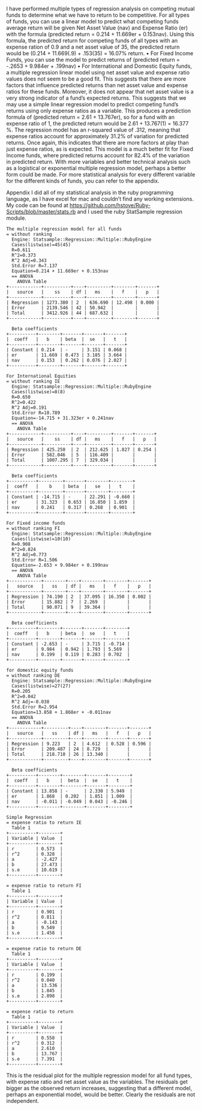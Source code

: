 I have performed multiple types of regression analysis on competing mutual funds to determine what we have to return to be competitive. For all types of funds, you can use a linear model to predict what competing funds average return will be given Net Asset Value (nav) and Expense Ratio (er) with the formula (predicted return = 0.214 + 11.669er + 0.153nav). Using this formula, the predicted return for competing funds of all types with an expense ration of 0.9 and a net asset value of 35, the predicted return would be (0.214 + 11.669(.9) + .153(35) = 16.07% return.
•	For Fixed Income Funds, you can use the model to predict returns of (predicted return = -.2653 + 9.984er + .199nav)
•	For International and Domestic Equity funds, a multiple regression linear model using net asset value and expense ratio values does not seem to be a good fit. This suggests that there are more factors that influence predicted returns than net asset value and expense ratios for these funds.
Moreover, it does not appear that net asset value is a very strong indicator of a fund’s expected returns. This suggests that we may use a simple linear regression model to predict competing fund’s returns using only expense ratios as a variable. This produces a prediction formula of (predicted return = 2.61 + 13.767er), so for a fund with an expense ratio of 1, the predicted return would be 2.61 + 13.767(1) = 16.377 %. The regression model has an r-squared value of .312, meaning that expense ratios account for approximately 31.2% of variation for predicted returns. Once again, this indicates that there are more factors at play than just expense ratios, as is expected. This model is a much better fit for Fixed Income funds, where predicted returns account for 82.4% of the variation in predicted return. With more variables and better technical analysis such as a logistical or exponential multiple regression model, perhaps a better form could be made. For more statistical analysis for every different variable for the different kinds of funds, you can refer to the appendix. 



Appendix
I did all of my statistical analysis in the ruby programming language, as I have excel for mac and couldn’t find any working extensions. My code can be found at https://github.com/hstove/Ruby-Scripts/blob/master/stats.rb and I used the ruby StatSample regression module.

~~~
The multiple regression model for all funds
= without ranking
  Engine: Statsample::Regression::Multiple::RubyEngine
  Cases(listwise)=45(45)
  R=0.611
  R^2=0.373
  R^2 Adj=0.343
  Std.Error R=7.137
  Equation=0.214 + 11.669er + 0.153nav
  == ANOVA
    ANOVA Table
+------------+----------+----+---------+--------+-------+
|   source   |    ss    | df |   ms    |   f    |   p   |
+------------+----------+----+---------+--------+-------+
| Regression | 1273.380 | 2  | 636.690 | 12.498 | 0.000 |
| Error      | 2139.546 | 42 | 50.942  |        |       |
| Total      | 3412.926 | 44 | 687.632 |        |       |
+------------+----------+----+---------+--------+-------+

  Beta coefficients
+----------+--------+-------+-------+-------+
|  coeff   |   b    | beta  |  se   |   t   |
+----------+--------+-------+-------+-------+
| Constant | 0.214  | -     | 3.151 | 0.068 |
| er       | 11.669 | 0.473 | 3.185 | 3.664 |
| nav      | 0.153  | 0.262 | 0.076 | 2.027 |
+----------+--------+-------+-------+-------+

For International Equities
= without ranking IE
  Engine: Statsample::Regression::Multiple::RubyEngine
  Cases(listwise)=8(8)
  R=0.650
  R^2=0.422
  R^2 Adj=0.191
  Std.Error R=10.789
  Equation=-14.715 + 31.323er + 0.241nav
  == ANOVA
    ANOVA Table
+------------+----------+----+---------+-------+-------+
|   source   |    ss    | df |   ms    |   f   |   p   |
+------------+----------+----+---------+-------+-------+
| Regression | 425.250  | 2  | 212.625 | 1.827 | 0.254 |
| Error      | 582.046  | 5  | 116.409 |       |       |
| Total      | 1007.295 | 7  | 329.034 |       |       |
+------------+----------+----+---------+-------+-------+

  Beta coefficients
+----------+---------+-------+--------+--------+
|  coeff   |    b    | beta  |   se   |   t    |
+----------+---------+-------+--------+--------+
| Constant | -14.715 | -     | 22.291 | -0.660 |
| er       | 31.323  | 0.653 | 16.850 | 1.859  |
| nav      | 0.241   | 0.317 | 0.268  | 0.901  |
+----------+---------+-------+--------+--------+

For Fixed income funds
= without ranking FI
  Engine: Statsample::Regression::Multiple::RubyEngine
  Cases(listwise)=10(10)
  R=0.908
  R^2=0.824
  R^2 Adj=0.773
  Std.Error R=1.506
  Equation=-2.653 + 9.984er + 0.199nav
  == ANOVA
    ANOVA Table
+------------+--------+----+--------+--------+-------+
|   source   |   ss   | df |   ms   |   f    |   p   |
+------------+--------+----+--------+--------+-------+
| Regression | 74.190 | 2  | 37.095 | 16.350 | 0.002 |
| Error      | 15.882 | 7  | 2.269  |        |       |
| Total      | 90.071 | 9  | 39.364 |        |       |
+------------+--------+----+--------+--------+-------+

  Beta coefficients
+----------+--------+-------+-------+--------+
|  coeff   |   b    | beta  |  se   |   t    |
+----------+--------+-------+-------+--------+
| Constant | -2.653 | -     | 3.715 | -0.714 |
| er       | 9.984  | 0.942 | 1.793 | 5.569  |
| nav      | 0.199  | 0.119 | 0.283 | 0.702  |
+----------+--------+-------+-------+--------+

for domestic equity funds
= without ranking DE
  Engine: Statsample::Regression::Multiple::RubyEngine
  Cases(listwise)=27(27)
  R=0.205
  R^2=0.042
  R^2 Adj=-0.038
  Std.Error R=2.954
  Equation=13.858 + 1.868er + -0.011nav
  == ANOVA
    ANOVA Table
+------------+---------+----+--------+-------+-------+
|   source   |   ss    | df |   ms   |   f   |   p   |
+------------+---------+----+--------+-------+-------+
| Regression | 9.223   | 2  | 4.612  | 0.528 | 0.596 |
| Error      | 209.487 | 24 | 8.729  |       |       |
| Total      | 218.710 | 26 | 13.340 |       |       |
+------------+---------+----+--------+-------+-------+

  Beta coefficients
+----------+--------+--------+-------+--------+
|  coeff   |   b    |  beta  |  se   |   t    |
+----------+--------+--------+-------+--------+
| Constant | 13.858 | -      | 2.330 | 5.949  |
| er       | 1.868  | 0.202  | 1.851 | 1.009  |
| nav      | -0.011 | -0.049 | 0.043 | -0.246 |
+----------+--------+--------+-------+--------+

Simple Regression
= expense ratio to return IE
  Table 1
+----------+--------+
| Variable | Value  |
+----------+--------+
| r        | 0.573  |
| r^2      | 0.328  |
| a        | -2.427 |
| b        | 27.473 |
| s.e      | 10.619 |
+----------+--------+

= expense ratio to return FI
  Table 1
+----------+--------+
| Variable | Value  |
+----------+--------+
| r        | 0.901  |
| r^2      | 0.811  |
| a        | -0.143 |
| b        | 9.549  |
| s.e      | 1.458  |
+----------+--------+

= expense ratio to return DE
  Table 1
+----------+--------+
| Variable | Value  |
+----------+--------+
| r        | 0.199  |
| r^2      | 0.040  |
| a        | 13.536 |
| b        | 1.845  |
| s.e      | 2.898  |
+----------+--------+

= expense ratio to return
  Table 1
+----------+--------+
| Variable | Value  |
+----------+--------+
| r        | 0.558  |
| r^2      | 0.312  |
| a        | 2.610  |
| b        | 13.767 |
| s.e      | 7.391  |
+----------+--------+

~~~
This is the residual plot for the multiple regression model for all fund types, with expense ratio and net asset value as the variables. The residuals get bigger as the observed return increases, suggesting that a different model, perhaps an exponential model, would be better. Clearly the residuals are not independent. 
